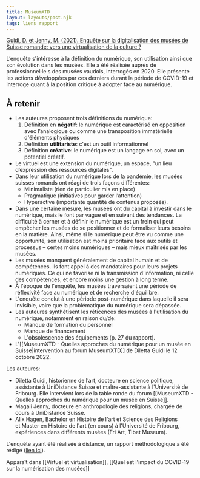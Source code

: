 ```yaml
---
title: MuseumXTD
layout: layouts/post.njk
tags: liens rapport
---
```


[Guidi, D. et Jenny, M. (2021). Enquête sur la digitalisation des musées de Suisse romande: vers une virtualisation de la culture ?](https://unidistance.ch/en/history/research-project/musee-20-enquete-sur-la-digitalisation-des-musees-suisses)  

L’enquête s'intéresse à la définition du numérique, son utilisation ainsi que son évolution dans les musées. Elle a été réalisée auprès de professionnel·le·s des musées vaudois, interrogés en 2020.
Elle présente les actions développées par ces derniers durant la période de COVID-19 et interroge quant à la position critique à adopter face au numérique.  

## À retenir 
- Les auteures proposent trois définitions du numérique: 
	1. Définition en **négatif**: le numérique est caractérisé en opposition avec l’analogique ou comme une transposition immatérielle d'éléments physiques
	2. Définition **utilitariste**: c'est un outil informationnel
	3. Définition **créative**: le numérique est un langage en soi, avec un potentiel créatif.
- Le virtuel est une extension du numérique, un espace, "un lieu d’expression des ressources digitales". 
- Dans leur utilisation du numérique lors de la pandémie, les musées suisses romands ont réagi de trois façons différentes:
	- Minimaliste (rien de particulier mis en place)
	- Pragmatique (initiatives pour garder l’attention)
	- Hyperactive (importante quantité de contenus proposés). 
- Dans une certaine mesure, les musées ont du capital à investir dans le numérique, mais le font par vague et en suivant des tendances. La difficulté à cerner et à définir le numérique est un frein qui peut empêcher les musées de se positionner et de formaliser leurs besoins en la matière. Ainsi, même si le numérique peut être vu comme une opportunité, son utilisation est moins prioritaire face aux outils et processus – certes moins numériques – mais mieux maîtrisés par les musées. 
- Les musées manquent généralement de capital humain et de compétences. Ils font appel à des mandataires pour leurs projets numériques. Ce qui ne favorise ni la transmission d'information, ni celle des compétences, et encore moins une gestion à long terme. 
- À l'époque de l'enquête, les musées traversaient une période de réflexivité face au numérique et de recherche d'équilibre. 
- L'enquête conclut à une période post-numérique dans laquelle il sera invisible, voire que la problématique du numérique sera dépassée. 
- Les auteures synthétisent les réticences des musées à l'utilisation du numérique, notamment en raison du/de:
	- Manque de formation du personnel
	- Manque de financement
	- L'obsolescence des équipements (p. 27 du rapport). 
- L'[[MuseumXTD - Quelles approches du numérique pour un musée en Suisse|intervention au forum MuseumXTD]] de Diletta Guidi le 12 octobre 2022.   

Les auteures: 
- Diletta Guidi, historienne de l’art, docteure en science politique, assistante à UniDistance Suisse et maître-assistante à l'Université de Fribourg. Elle intervient lors de la table ronde du forum [[MuseumXTD - Quelles approches du numérique pour un musée en Suisse]].  
- Magali Jenny, docteure en anthropologie des religions, chargée de cours à UniDistance Suisse.
- Alix Hagen, Bachelor en Histoire de l'art et Science des Religions et Master en Histoire de l'art (en cours) à l'Université de Fribourg, expériences dans différents musées (Fri Art, Tibet Museum).

L'enquête ayant été réalisée à distance, un rapport méthodologique a été rédigé ([lien ici](https://unidistance.ch/fileadmin/files/files_unidistance.ch/Documentation/Recherche/Muse%CC%81es2.0_Re%CC%81flexions_me%CC%81thodologie-a%CC%80-distance.pdf)). 

Apparaît dans [[Virtuel et virtualisation]], [[Quel est l'impact du COVID-19 sur la numérisation des musées]]